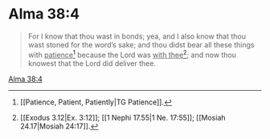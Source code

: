 # Alma 38:4

> For I know that thou wast in bonds; yea, and I also know that thou wast stoned for the word’s sake; and thou didst bear all these things with <u>patience</u>[^a] because the Lord was <u>with thee</u>[^b]; and now thou knowest that the Lord did deliver thee.

[Alma 38:4](https://www.churchofjesuschrist.org/study/scriptures/bofm/alma/38?lang=eng&id=p4#p4)


[^a]: [[Patience, Patient, Patiently|TG Patience]].  
[^b]: [[Exodus 3.12|Ex. 3:12]]; [[1 Nephi 17.55|1 Ne. 17:55]]; [[Mosiah 24.17|Mosiah 24:17]].  
